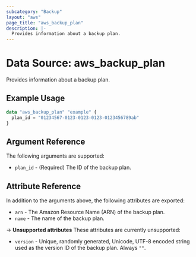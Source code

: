 ```yaml
---
subcategory: "Backup"
layout: "aws"
page_title: "aws_backup_plan"
description: |-
  Provides information about a backup plan.
---
```


# Data Source: aws_backup_plan

Provides information about a backup plan.

## Example Usage

```terraform
data "aws_backup_plan" "example" {
  plan_id = "01234567-0123-0123-0123-0123456789ab"
}
```

## Argument Reference

The following arguments are supported:

* `plan_id` - (Required) The ID of the backup plan.

## Attribute Reference

In addition to the arguments above, the following attributes are exported:

* `arn` - The Amazon Resource Name (ARN) of the backup plan.
* `name` - The name of the backup plan.

->  **Unsupported attributes**
These attributes are currently unsupported:

* `version` - Unique, randomly generated, Unicode, UTF-8 encoded string used as the version ID of the backup plan. Always `""`.
